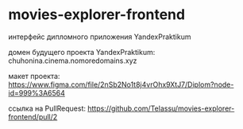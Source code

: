 # movies-explorer-frontend

интерфейс дипломного приложения YandexPraktikum

домен будущего проекта YandexPraktikum:
chuhonina.cinema.nomoredomains.xyz

макет проекта:
https://www.figma.com/file/2nSb2No1t8j4vrOhx9XtJ7/Diplom?node-id=999%3A6564

ссылка на PullRequest:
https://github.com/Telassu/movies-explorer-frontend/pull/2

